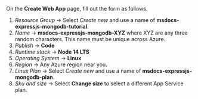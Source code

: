 On the **Create Web App** page, fill out the form as follows.

1. *Resource Group* &rarr; Select *Create new* and use a name of **msdocs-expressjs-mongodb-tutorial**.
1. *Name* &rarr; **msdocs-expressjs-mongodb-XYZ** where XYZ are any three random characters. This name must be unique across Azure.
1. *Publish* &rarr; **Code**
1. *Runtime stack* &rarr; **Node 14 LTS**
1. *Operating System* &rarr; **Linux**
1. *Region* &rarr; Any Azure region near you.
1. *Linux Plan* &rarr; Select *Create new* and use a name of **msdocs-expressjs-mongodb-plan**.
1. *Sku and size* &rarr; Select **Change size** to select a different App Service plan.